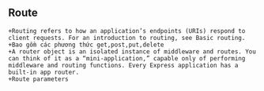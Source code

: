 ## Route
    +Routing refers to how an application’s endpoints (URIs) respond to client requests. For an introduction to routing, see Basic routing.
    +Bao gồm các phương thức get,post,put,delete
    +A router object is an isolated instance of middleware and routes. You can think of it as a “mini-application,” capable only of performing middleware and routing functions. Every Express application has a built-in app router.
    +Route parameters